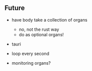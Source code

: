 


## Future

- have body take a collection of organs
    - no, not the rust way
    - do as optional organs!
- tauri

- loop every second
- monitoring organs?




